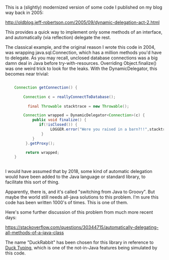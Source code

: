 This is a (slightly) modernized version of some code I published on my blog
way back in 2005:

<http://oldblog.jeff-robertson.com/2005/09/dynamic-delegation-act-2.html>

This provides a quick way to implement only some methods of an interface,
and automatically (via reflection) delegate the rest.

The classical example, and the original reason I wrote this code in 2004, was
wrapping java.sql.Connection, which has a million methods you'd have to delegate.
As you may recall, unclosed database connections was a big damn deal in Java before
try-with-resources. Overriding Object.finalize() was one weird trick to look for
the leaks. With the DynamicDelegator, this becomes near trivial:


```java

    Connection getConnection() {
    
        Connection c = reallyConnectToDatabase();
    
    	  final Throwable stacktrace = new Throwable();

        Connection wrapped = DynamicDelegator<Connection>(c) {
            public void finalize() {
       	       if(!isClosed()) {
       		        LOGGER.error("Were you raised in a barn?!!",stacktrace);
       		    }
            }
         }.getProxy();

         return wrapped;       
    }
    
```

I would have assumed that by 2018, some kind of automatic delegation would
have been added to the Java language or standard library, to facilitate this sort of thing.

Apparently, there is, and it's called "switching from Java to Groovy". But maybe the world
still needs all-java solutions to this problem. I'm sure this code has been
written 1000's of times. This is one of them.

Here's some further discussion of this problem from much more recent days:

<https://stackoverflow.com/questions/30344715/automatically-delegating-all-methods-of-a-java-class>

The name "DuckRabbit" has been chosen for this library in reference to [Duck Typing](https://en.wikipedia.org/wiki/Duck_typing),
which is one of the not-in-Java features being simulated by this code.

